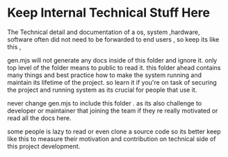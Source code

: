 # Keep Internal Technical Stuff Here

The Technical detail and documentation of a os, system ,hardware, software  often did not need to be forwarded to end users , so keep its like this ,

gen.mjs will not generate any docs inside of this folder and ignore it. only top level of the folder means to public to read it. this folder ahead contains many things and best practice how to make the system running and maintain its lifetime of the project. so learn it if you're on task of securing the project and running system as its crucial for people that use it.

never change gen.mjs to include this folder . as its also challenge to developer or maintainer that joining the team if they re really motivated or read all the docs here. 

some people is lazy to read or even clone a source code so its better keep like this to measure their motivation and contribution on technical side of this project development.



